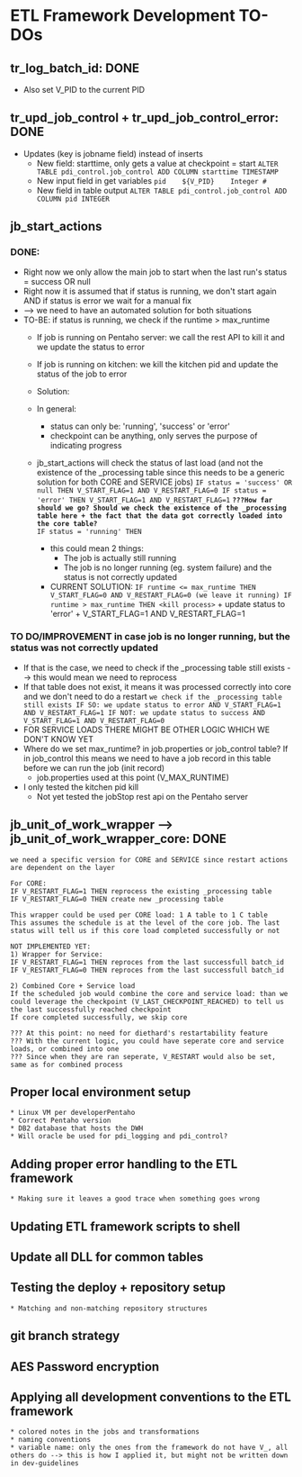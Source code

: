 # ETL Framework Development TO-DOs
## tr_log_batch_id: DONE
* Also set V_PID to the current PID
	
## tr_upd_job_control + tr_upd_job_control_error: DONE
* Updates (key is jobname field) instead of inserts
  * New field: starttime, only gets a value at checkpoint = start
		`ALTER TABLE pdi_control.job_control ADD COLUMN starttime TIMESTAMP	`
  * New input field in get variables
		`pid	${V_PID}	Integer	#`
  * New field in table output 
		`ALTER TABLE pdi_control.job_control ADD COLUMN pid INTEGER`
		
## jb_start_actions
### DONE:
* Right now we only allow the main job to start when the last run's status = success OR null
* Right now it is assumed that if status is running, we don't start again AND if status is error we wait for a manual fix 
* --> we need to have an automated solution for both situations
* TO-BE: if status is running, we check if the runtime > max_runtime
  * If job is running on Pentaho server: we call the rest API to kill it and we update the status to error
  * If job is running on kitchen: we kill the kitchen pid and update the status of the job to error
		
		
  * Solution:
  * In general:
    * status can only be: 'running', 'success' or 'error'
	* checkpoint can be anything, only serves the purpose of indicating progress		
  * jb_start_actions will check the status of last load (and not the existence of the _processing table since this needs to be a generic solution for both CORE and SERVICE jobs) 
	`IF status = 'success' OR null THEN V_START_FLAG=1 AND V_RESTART_FLAG=0
	IF status = 'error' THEN V_START_FLAG=1 AND V_RESTART_FLAG=1`
  __`???How far should we go? Should we check the existence of the _processing table here + the fact that the data got correctly loaded into the core table?`__		
	`IF status = 'running' THEN`
      * this could mean 2 things:
	    * The job is actually still running
		* The job is no longer running (eg. system failure) and the status is not correctly updated
	  * CURRENT SOLUTION:
	    `IF runtime <= max_runtime THEN V_START_FLAG=0 AND V_RESTART_FLAG=0 (we leave it running)
		IF runtime > max_runtime THEN <kill process>` + update status to 'error' + V_START_FLAG=1 AND V_RESTART_FLAG=1
### TO DO/IMPROVEMENT in case job is no longer running, but the status was not correctly updated
* If that is the case, we need to check if the _processing table still exists --> this would mean we need to reprocess
* If that table does not exist, it means it was processed correctly into core and we don't need to do a restart
  `we check if the _processing table still exists
  IF SO: we update status to error AND V_START_FLAG=1 AND V_RESTART_FLAG=1
  IF NOT: we update status to success AND V_START_FLAG=1 AND V_RESTART_FLAG=0`
* FOR SERVICE LOADS THERE MIGHT BE OTHER LOGIC WHICH WE DON'T KNOW YET
* Where do we set max_runtime? in job.properties or job_control table? If in job_control this means we need to have a job record in this table before we can run the job (init record)
  * job.properties used at this point (V_MAX_RUNTIME)
* I only tested the kitchen pid kill
  * Not yet tested the jobStop rest api on the Pentaho server
		
## jb_unit_of_work_wrapper --> jb_unit_of_work_wrapper_core: DONE
	we need a specific version for CORE and SERVICE since restart actions are dependent on the layer
	
	For CORE:
	IF V_RESTART_FLAG=1 THEN reprocess the existing _processing table
	IF V_RESTART_FLAG=0 THEN create new _processing table
	
	This wrapper could be used per CORE load: 1 A table to 1 C table
	This assumes the schedule is at the level of the core job. The last status will tell us if this core load completed successfully or not
	
	NOT IMPLEMENTED YET:
	1) Wrapper for Service:
	IF V_RESTART_FLAG=1 THEN reproces from the last successfull batch_id
	IF V_RESTART_FLAG=0 THEN reproces from the last successfull batch_id
	
	2) Combined Core + Service load
	If the scheduled job would combine the core and service load: than we could leverage the checkpoint (V_LAST_CHECKPOINT_REACHED) to tell us the last successfully reached checkpoint
	If core completed successfully, we skip core
		
	??? At this point: no need for diethard's restartability feature
	??? With the current logic, you could have seperate core and service loads, or combined into one
	??? Since when they are ran seperate, V_RESTART would also be set, same as for combined process

## Proper local environment setup
	* Linux VM per developerPentaho
	* Correct Pentaho version
	* DB2 database that hosts the DWH
	* Will oracle be used for pdi_logging and pdi_control?
	
## Adding proper error handling to the ETL framework
	* Making sure it leaves a good trace when something goes wrong
	
## Updating ETL framework scripts to shell
	
## Update all DLL for common tables

## Testing the deploy + repository setup
	* Matching and non-matching repository structures
	
## git branch strategy

## AES Password encryption

## Applying all development conventions to the ETL framework
	* colored notes in the jobs and transformations
	* naming conventions
	* variable name: only the ones from the framework do not have V_, all others do --> this is how I applied it, but might not be written down in dev-guidelines